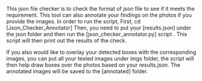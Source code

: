 This json file checker is to check the format of json file to see if it meets the requirement.
This tool can also annotate your findings on the photos if you provide the images.
In order to run the script, 
First, cd [Json_Checker_Annotator] 
Then, you need to put your [results.json] under the json folder and
then run the [json_checker_annotator.py] script . This script will then print out the results
of the check.

If you also would like to overlay your detected boxes with the corresponding images, you
can put all your tested images under imgs folder, the script will then help draw boxes
over the photos based on your results.json. The annotated images will be saved to the
[annotated] folder.